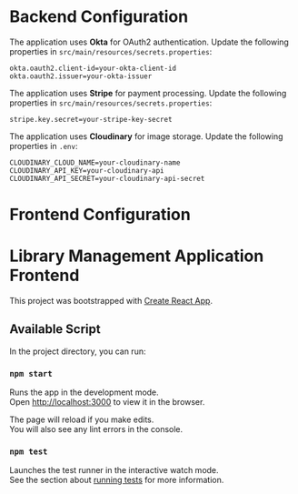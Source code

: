 # Backend Configuration

The application uses **Okta** for OAuth2 authentication. Update the following properties in `src/main/resources/secrets.properties`:

```
okta.oauth2.client-id=your-okta-client-id
okta.oauth2.issuer=your-okta-issuer
```

The application uses **Stripe** for payment processing. Update the following properties in `src/main/resources/secrets.properties`:

```
stripe.key.secret=your-stripe-key-secret
```

The application uses **Cloudinary** for image storage. Update the following properties in `.env`:

```
CLOUDINARY_CLOUD_NAME=your-cloudinary-name
CLOUDINARY_API_KEY=your-cloudinary-api
CLOUDINARY_API_SECRET=your-cloudinary-api-secret
```


# Frontend Configuration
# Library Management Application Frontend

This project was bootstrapped with [Create React App](https://github.com/facebook/create-react-app).

## Available Script

In the project directory, you can run:

### `npm start`

Runs the app in the development mode.\
Open [http://localhost:3000](http://localhost:3000) to view it in the browser.

The page will reload if you make edits.\
You will also see any lint errors in the console.

### `npm test`

Launches the test runner in the interactive watch mode.\
See the section about [running tests](https://facebook.github.io/create-react-app/docs/running-tests) for more information.
